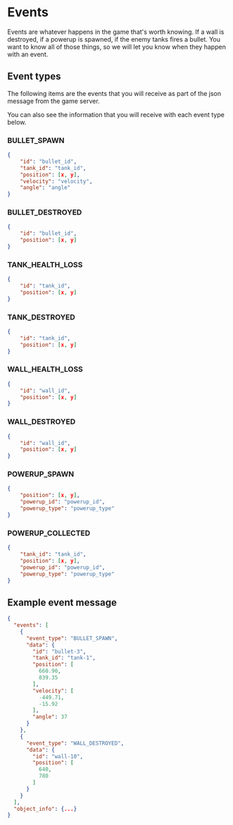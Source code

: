 # Events

Events are whatever happens in the game that's worth knowing. If a wall is destroyed, if a powerup is spawned,
if the enemy tanks fires a bullet. You want to know all of those things, so we will let you know when they happen with
an event.

## Event types

The following items are the events that you will receive as part of the json message from the game server.

You can also see the information that you will receive with each event type below.

### BULLET_SPAWN

```json
{
    "id": "bullet_id",
    "tank_id": "tank_id",
    "position": [x, y],
    "velocity": "velocity",
    "angle": "angle"
}
```

### BULLET_DESTROYED

```json
{
    "id": "bullet_id",
    "position": [x, y]
}
```

### TANK_HEALTH_LOSS

```json
{
    "id": "tank_id",
    "position": [x, y]
}
```

### TANK_DESTROYED

```json
{
    "id": "tank_id",
    "position": [x, y]
}
```

### WALL_HEALTH_LOSS

```json
{
    "id": "wall_id",
    "position": [x, y]
}
```

### WALL_DESTROYED

```json
{
    "id": "wall_id",
    "position": [x, y]
}
```

### POWERUP_SPAWN

```json
{
    "position": [x, y],
    "powerup_id": "powerup_id",
    "powerup_type": "powerup_type"
}
```

### POWERUP_COLLECTED

```json
{
    "tank_id": "tank_id",
    "position": [x, y],
    "powerup_id": "powerup_id",
    "powerup_type": "powerup_type"
}
```

## Example event message

```json
{
  "events": [
    {
      "event_type": "BULLET_SPAWN",
      "data": {
        "id": "bullet-3",
        "tank_id": "tank-1",
        "position": [
          660.90,
          839.35
        ],
        "velocity": [
          -449.71,
          -15.92
        ],
        "angle": 37
      }
    },
    {
      "event_type": "WALL_DESTROYED",
      "data": {
        "id": "wall-10",
        "position": [
          640,
          780
        ]
      }
    }
  ],
  "object_info": {...}
}
```
